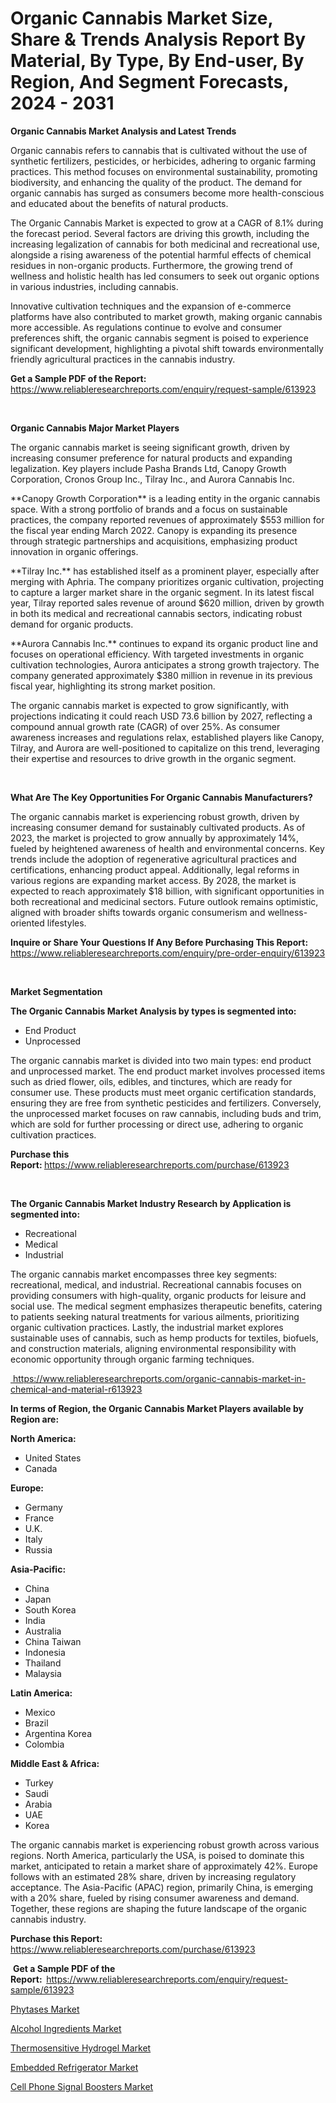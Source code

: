<p><h1>Organic Cannabis Market Size, Share & Trends Analysis Report By Material, By Type, By End-user, By Region, And Segment Forecasts, 2024 - 2031</h1></p><p><strong>Organic Cannabis Market Analysis and Latest Trends</strong></p>
<p><p>Organic cannabis refers to cannabis that is cultivated without the use of synthetic fertilizers, pesticides, or herbicides, adhering to organic farming practices. This method focuses on environmental sustainability, promoting biodiversity, and enhancing the quality of the product. The demand for organic cannabis has surged as consumers become more health-conscious and educated about the benefits of natural products.</p><p>The Organic Cannabis Market is expected to grow at a CAGR of 8.1% during the forecast period. Several factors are driving this growth, including the increasing legalization of cannabis for both medicinal and recreational use, alongside a rising awareness of the potential harmful effects of chemical residues in non-organic products. Furthermore, the growing trend of wellness and holistic health has led consumers to seek out organic options in various industries, including cannabis.</p><p>Innovative cultivation techniques and the expansion of e-commerce platforms have also contributed to market growth, making organic cannabis more accessible. As regulations continue to evolve and consumer preferences shift, the organic cannabis segment is poised to experience significant development, highlighting a pivotal shift towards environmentally friendly agricultural practices in the cannabis industry.</p></p>
<p><strong>Get a Sample PDF of the Report:&nbsp;</strong> <a href="https://www.reliableresearchreports.com/enquiry/request-sample/613923?utm_campaign=16&utm_medium=2&utm_source=Github&utm_content=ia&utm_term=30092024&utm_id=organic-cannabis">https://www.reliableresearchreports.com/enquiry/request-sample/613923</a></p>
<p>&nbsp;</p>
<p><strong>Organic Cannabis Major Market Players</strong></p>
<p><p>The organic cannabis market is seeing significant growth, driven by increasing consumer preference for natural products and expanding legalization. Key players include Pasha Brands Ltd, Canopy Growth Corporation, Cronos Group Inc., Tilray Inc., and Aurora Cannabis Inc.</p><p>**Canopy Growth Corporation** is a leading entity in the organic cannabis space. With a strong portfolio of brands and a focus on sustainable practices, the company reported revenues of approximately $553 million for the fiscal year ending March 2022. Canopy is expanding its presence through strategic partnerships and acquisitions, emphasizing product innovation in organic offerings.</p><p>**Tilray Inc.** has established itself as a prominent player, especially after merging with Aphria. The company prioritizes organic cultivation, projecting to capture a larger market share in the organic segment. In its latest fiscal year, Tilray reported sales revenue of around $620 million, driven by growth in both its medical and recreational cannabis sectors, indicating robust demand for organic products. </p><p>**Aurora Cannabis Inc.** continues to expand its organic product line and focuses on operational efficiency. With targeted investments in organic cultivation technologies, Aurora anticipates a strong growth trajectory. The company generated approximately $380 million in revenue in its previous fiscal year, highlighting its strong market position.</p><p>The organic cannabis market is expected to grow significantly, with projections indicating it could reach USD 73.6 billion by 2027, reflecting a compound annual growth rate (CAGR) of over 25%. As consumer awareness increases and regulations relax, established players like Canopy, Tilray, and Aurora are well-positioned to capitalize on this trend, leveraging their expertise and resources to drive growth in the organic segment.</p></p>
<p>&nbsp;</p>
<p><strong>What Are The Key Opportunities For Organic Cannabis Manufacturers?</strong></p>
<p><p>The organic cannabis market is experiencing robust growth, driven by increasing consumer demand for sustainably cultivated products. As of 2023, the market is projected to grow annually by approximately 14%, fueled by heightened awareness of health and environmental concerns. Key trends include the adoption of regenerative agricultural practices and certifications, enhancing product appeal. Additionally, legal reforms in various regions are expanding market access. By 2028, the market is expected to reach approximately $18 billion, with significant opportunities in both recreational and medicinal sectors. Future outlook remains optimistic, aligned with broader shifts towards organic consumerism and wellness-oriented lifestyles.</p></p>
<p><strong>Inquire or Share Your Questions If Any Before Purchasing This Report:</strong> <a href="https://www.reliableresearchreports.com/enquiry/pre-order-enquiry/613923?utm_campaign=16&utm_medium=2&utm_source=Github&utm_content=ia&utm_term=30092024&utm_id=organic-cannabis">https://www.reliableresearchreports.com/enquiry/pre-order-enquiry/613923</a></p>
<p>&nbsp;</p>
<p><strong>Market Segmentation</strong></p>
<p><strong>The Organic Cannabis Market Analysis by types is segmented into:</strong></p>
<p><ul><li>End Product</li><li>Unprocessed</li></ul></p>
<p><p>The organic cannabis market is divided into two main types: end product and unprocessed market. The end product market involves processed items such as dried flower, oils, edibles, and tinctures, which are ready for consumer use. These products must meet organic certification standards, ensuring they are free from synthetic pesticides and fertilizers. Conversely, the unprocessed market focuses on raw cannabis, including buds and trim, which are sold for further processing or direct use, adhering to organic cultivation practices.</p></p>
<p><strong>Purchase this Report:&nbsp;</strong><a href="https://www.reliableresearchreports.com/purchase/613923?utm_campaign=16&utm_medium=2&utm_source=Github&utm_content=ia&utm_term=30092024&utm_id=organic-cannabis">https://www.reliableresearchreports.com/purchase/613923</a></p>
<p>&nbsp;</p>
<p><strong>The Organic Cannabis Market Industry Research by Application is segmented into:</strong></p>
<p><ul><li>Recreational</li><li>Medical</li><li>Industrial</li></ul></p>
<p><p>The organic cannabis market encompasses three key segments: recreational, medical, and industrial. Recreational cannabis focuses on providing consumers with high-quality, organic products for leisure and social use. The medical segment emphasizes therapeutic benefits, catering to patients seeking natural treatments for various ailments, prioritizing organic cultivation practices. Lastly, the industrial market explores sustainable uses of cannabis, such as hemp products for textiles, biofuels, and construction materials, aligning environmental responsibility with economic opportunity through organic farming techniques.</p></p>
<p><a href="https://www.reliableresearchreports.com/organic-cannabis-market-in-chemical-and-material-r613923?utm_campaign=16&utm_medium=2&utm_source=Github&utm_content=ia&utm_term=30092024&utm_id=organic-cannabis">&nbsp;https://www.reliableresearchreports.com/organic-cannabis-market-in-chemical-and-material-r613923</a></p>
<p><strong>In terms of Region, the Organic Cannabis Market Players available by Region are:</strong></p>
<p>
    <p> <strong> North America: </strong>
        <ul>
            <li>United States</li>
            <li>Canada</li>
        </ul>
        </p> 
    <p> <strong> Europe: </strong>
        <ul>
            <li>Germany</li>
            <li>France</li>
            <li>U.K.</li>
            <li>Italy</li>
            <li>Russia</li>
        </ul>
        </p> 
    <p> <strong> Asia-Pacific: </strong>
        <ul>
            <li>China</li>
            <li>Japan</li>
            <li>South Korea</li>
            <li>India</li>
            <li>Australia</li>
            <li>China Taiwan</li>
            <li>Indonesia</li>
            <li>Thailand</li>
            <li>Malaysia</li>
        </ul>
        </p> 
    <p> <strong> Latin America: </strong>
        <ul>
            <li>Mexico</li>
            <li>Brazil</li>
            <li>Argentina Korea</li>
            <li>Colombia</li>
        </ul>
        </p> 
    <p> <strong> Middle East & Africa: </strong>
        <ul>
            <li>Turkey</li>
            <li>Saudi</li>
            <li>Arabia</li>
            <li>UAE</li>
            <li>Korea</li>
        </ul>
    </p>
    </p>
<p><p>The organic cannabis market is experiencing robust growth across various regions. North America, particularly the USA, is poised to dominate this market, anticipated to retain a market share of approximately 42%. Europe follows with an estimated 28% share, driven by increasing regulatory acceptance. The Asia-Pacific (APAC) region, primarily China, is emerging with a 20% share, fueled by rising consumer awareness and demand. Together, these regions are shaping the future landscape of the organic cannabis industry.</p></p>
<p><strong>Purchase this Report: </strong><a href="https://www.reliableresearchreports.com/purchase/613923?utm_campaign=16&utm_medium=2&utm_source=Github&utm_content=ia&utm_term=30092024&utm_id=organic-cannabis">https://www.reliableresearchreports.com/purchase/613923</a></p>
<p>&nbsp;<strong>Get a Sample PDF of the Report:&nbsp;&nbsp;</strong><a href="https://www.reliableresearchreports.com/enquiry/request-sample/613923?utm_campaign=16&utm_medium=2&utm_source=Github&utm_content=ia&utm_term=30092024&utm_id=organic-cannabis">https://www.reliableresearchreports.com/enquiry/request-sample/613923</a></p>
<p><strong></strong></p>
<p><p><a href="https://www.linkedin.com/pulse/comprehensive-analysis-global-phytases-market-growth-trends-hiepe?utm_campaign=16&utm_medium=2&utm_source=Github&utm_content=ia&utm_term=30092024&utm_id=organic-cannabis">Phytases Market</a></p><p><a href="https://www.linkedin.com/pulse/alcohol-ingredients-market-global-regional-analysis-y9jec?utm_campaign=16&utm_medium=2&utm_source=Github&utm_content=ia&utm_term=30092024&utm_id=organic-cannabis">Alcohol Ingredients Market</a></p><p><a href="https://github.com/NathanCarter327/Market-Research-Report-List-1/blob/main/thermosensitive-hydrogel-market.md?utm_campaign=16&utm_medium=2&utm_source=Github&utm_content=ia&utm_term=30092024&utm_id=organic-cannabis">Thermosensitive Hydrogel Market</a></p><p><a href="https://issuu.com/reportprime-2/docs/embedded-refrigerator-market-size-2_9ad7c2dd68f9ff?utm_campaign=16&utm_medium=2&utm_source=Github&utm_content=ia&utm_term=30092024&utm_id=organic-cannabis">Embedded Refrigerator Market</a></p><p><a href="https://issuu.com/reportprime-2/docs/cell-phone-signal-boosters-market-s_dc2f0a29efb9ec?utm_campaign=16&utm_medium=2&utm_source=Github&utm_content=ia&utm_term=30092024&utm_id=organic-cannabis">Cell Phone Signal Boosters Market</a></p></p>